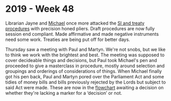 # 2019 - Week 48

Librarian Jayne and [Michael](https://twitter.com/fantasticlife) once more attacked the [SI and treaty procedures](https://ukparliament.github.io/ontologies/procedure/procedure-ontology.html#flowcharts) with precision honed pliers. Draft procedures are now fully session end compliant. Made affirmative and made negative instruments need some work. Treaties are being put off for better days.

Thursday saw a meeting with Paul and Martyn. We're not snobs, but we like to think we work with the brightest and best. The meeting was supposed to cover decideable things and decisions, but Paul took Michael's pen and proceeded to give a masterclass in procedure, mostly around selection and groupings and orderings of considerations of things. When Michael finally got his pen back, Paul and Martyn pored over the Parliament Act and some tidies of money bills and bills previously rejected by the Lords but subject to said Act were made. These are now in the [flowchart](https://ukparliament.github.io/ontologies/procedure/flowcharts/bills/public-bill.pdf) awaiting a decision on whether they're lacking a marker for a ‘decision’ or not.